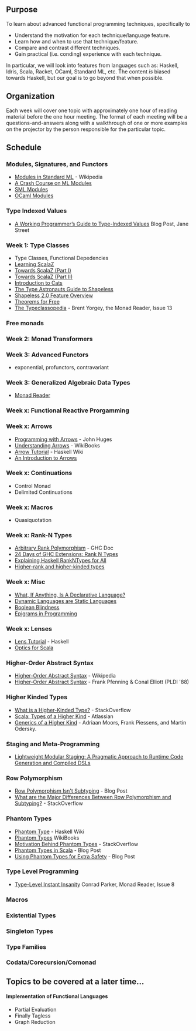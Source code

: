 ## Purpose

To learn about advanced functional programming techniques, specifically to

- Understand the motivation for each technique/language feature.
- Learn how and when to use that technique/feature.
- Compare and contrast different techniques.
- Gain practical (i.e. conding) experience with each technique.

In particular, we will look into features from languages such as: Haskell, Idris, Scala, Racket, OCaml, Standard ML, etc. The content *is* biased towards Haskell, but our goal is to go beyond that when possible.

## Organization

Each week will cover one topic with approximately one hour of reading material before the one hour meeting.
The format of each meeting will be a questions-and-answers along with a walkthrough of one or more examples on the projector by the person responsible for the particular topic.

## Schedule

### Modules, Signatures, and Functors

- [Modules in Standard ML](https://en.wikipedia.org/wiki/Standard_ML#Module_system) - Wikipedia
- [A Crash Course on ML Modules](http://jozefg.bitbucket.org/posts/2015-01-08-modules.html)
- [SML Modules](http://homepages.inf.ed.ac.uk/mfourman/teaching/mlCourse/notes/sml-modules.html)
- [OCaml Modules](https://ocaml.org/learn/tutorials/modules.html)

### Type Indexed Values
- [A Working Programmer’s Guide to Type-Indexed Values](https://blogs.janestreet.com/a-working-programmers-guide-to-type-indexed-values/) Blog Post, Jane Street

### Week 1: Type Classes

- Type Classes, Functional Depedencies
- [Learning ScalaZ](http://eed3si9n.com/learning-scalaz/index.html)
- [Towards ScalaZ (Part I)](http://typelevel.org/blog/2013/10/13/towards-scalaz-1.html)
- [Towards ScalaZ (Part II)](http://typelevel.org/blog/2013/12/15/towards-scalaz-2.html)
- [Introduction to Cats](http://underscore.io/blog/posts/2015/06/10/an-introduction-to-cats.html)
- [The Type Astronauts Guide to Shapeless](https://github.com/underscoreio/shapeless-guide/blob/develop/dist/shapeless-guide.pdf)
- [Shapeless 2.0 Feature Overview](https://github.com/milessabin/shapeless/wiki/Feature-overview:-shapeless-2.0.0)
- [Theorems for Free](http://www.cs.sfu.ca/CourseCentral/831/burton/Notes/July14/free.pdf)
- [The Typeclassopedia](https://wiki.haskell.org/wikiupload/8/85/TMR-Issue13.pdf) - Brent Yorgey, the Monad Reader, Issue 13

### Free monads

### Week 2: Monad Transformers

### Week 3: Advanced Functors

- exponential, profunctors, contravariant

### Week 3: Generalized Algebraic Data Types 

- [Monad Reader](https://themonadreader.files.wordpress.com/2013/08/issue221.pdf)

### Week x: Functional Reactive Prorgamming

### Week x: Arrows

- [Programming with Arrows](http://www.cse.chalmers.se/~rjmh/afp-arrows.pdf) - John Huges
- [Understanding Arrows](https://en.wikibooks.org/wiki/Haskell/Understanding_arrows) - WikiBooks
- [Arrow Tutorial](https://wiki.haskell.org/Arrow_tutorial) - Haskell Wiki
- [An Introduction to Arrows](http://blog.thecrossbowstore.com/2016/04/06/an-introduction-into-building-your-own-arrows/)

### Week x: Continuations

- Control Monad
- Delimited Continuations

### Week x: Macros

- Quasiquotation

### Week x: Rank-N Types

- [Arbitrary Rank Polymorphism](https://downloads.haskell.org/~ghc/latest/docs/html/users_guide/glasgow_exts.html#arbitrary-rank-polymorphism) - GHC Doc
- [24 Days of GHC Extensions: Rank N Types](https://ocharles.org.uk/blog/guest-posts/2014-12-18-rank-n-types.html)
- [Explaining Haskell RankNTypes for All](http://sleepomeno.github.io/blog/2014/02/12/Explaining-Haskell-RankNTypes-for-all/)
- [Higher-rank and higher-kinded types](https://www.stephanboyer.com/post/115/higher-rank-and-higher-kinded-types)

### Week x: Misc

- [What, If Anything, Is A Declarative Language?](https://existentialtype.wordpress.com/2013/07/18/what-if-anything-is-a-declarative-language/)
- [Dynamic Languages are Static Languages](https://existentialtype.wordpress.com/2011/03/19/dynamic-languages-are-static-languages/)
- [Boolean Blindness](http://www.cs.yale.edu/homes/perlis-alan/quotes.html)
- [Epigrams in Programming](http://www.cs.yale.edu/homes/perlis-alan/quotes.html)

### Week x: Lenses

- [Lens Tutorial](https://hackage.haskell.org/package/lens-tutorial-1.0.2/docs/Control-Lens-Tutorial.html) - Haskell
- [Optics for Scala](http://julien-truffaut.github.io/Monocle/)

### Higher-Order Abstract Syntax

- [Higher-Order Abstract Syntax](https://en.wikipedia.org/wiki/Higher-order_abstract_syntax) - Wikipedia
- [Higher-Order Abstract Syntax](http://www.cs.cmu.edu/afs/cs/Web/People/fp/papers/pldi88.pdf) - Frank Pfenning & Conal Elliott (PLDI '88)

### Higher Kinded Types

- [What is a Higher-Kinded Type?](http://stackoverflow.com/questions/6246719/what-is-a-higher-kinded-type-in-scala) - StackOverflow
- [Scala: Types of a Higher Kind](http://blogs.atlassian.com/2013/09/scala-types-of-a-higher-kind/) - Atlassian
- [Generics of a Higher Kind](http://adriaanm.github.io/files/higher.pdf) - Adriaan Moors, Frank Piessens, and Martin Odersky.

### Staging and Meta-Programming

- [Lightweight Modular Staging: A Pragmatic Approach to Runtime Code Generation and Compiled DSLs](https://infoscience.epfl.ch/record/150347/files/gpce63-rompf.pdf)

### Row Polymorphism

- [Row Polymorphism Isn't Subtyping](https://brianmckenna.org/blog/row_polymorphism_isnt_subtyping) - Blog Post
- [What are the Major Differences Between Row Polymorphism and Subtyping?](http://cs.stackexchange.com/questions/53998/what-are-the-major-differences-between-row-polymorphism-and-subtyping) - StackOverflow

### Phantom Types

- [Phantom Type](https://wiki.haskell.org/Phantom_type) - Haskell Wiki
- [Phantom Types](https://en.wikibooks.org/wiki/Haskell/Phantom_types) WikiBooks
- [Motivation Behind Phantom Types](http://stackoverflow.com/questions/28247543/motivation-behind-phantom-types) - StackOverflow
- [Phantom Types in Scala](https://blog.codecentric.de/en/2016/02/phantom-types-scala/) - Blog Post
- [Using Phantom Types for Extra Safety](http://blog.jakubarnold.cz/2014/07/08/using-phantom-types-for-extra-safety.html) - Blog Post


### Type Level Programming

- [Type-Level Instant Insanity](https://wiki.haskell.org/wikiupload/d/dd/TMR-Issue8.pdf) Conrad Parker, Monad Reader, Issue 8

### Macros

### Existential Types

### Singleton Types

### Type Families

### Codata/Corecursion/Comonad


## Topics to be covered at a later time...

#### Implementation of Functional Languages

- Partial Evaluation
- Finally Tagless
- Graph Reduction
